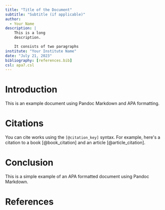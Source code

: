 ```yaml
---
title: "Title of the Document"
subtitle: "Subtitle (if applicable)"
author:
  - Your Name
description: |
    This is a long
    description.

    It consists of two paragraphs
institute: "Your Institute Name"
date: "July 21, 2023"
bibliography: [references.bib]
csl: apa7.csl
---
```


# Introduction

This is an example document using Pandoc Markdown and APA formatting.

# Citations

You can cite works using the `[@citation_key]` syntax. For example, here's a citation to a book [@book_citation] and an article [@article_citation].

# Conclusion

This is a simple example of an APA formatted document using Pandoc Markdown.

# References

